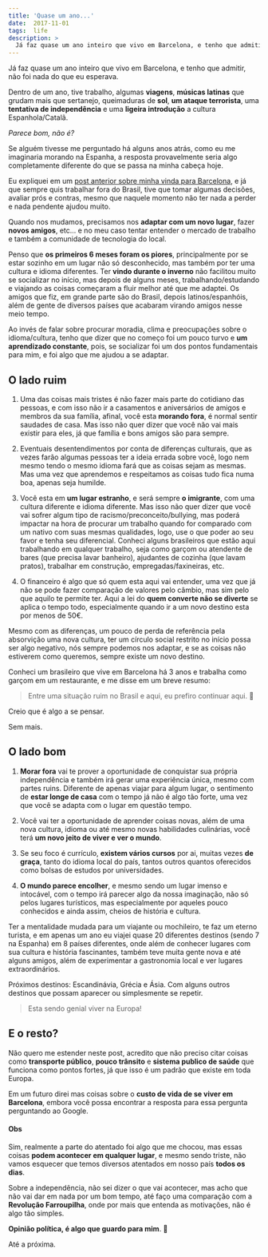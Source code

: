 ```yaml
---
title: 'Quase um ano...'
date:  2017-11-01
tags:  life
description: >
  Já faz quase um ano inteiro que vivo em Barcelona, e tenho que admitir, não foi nada do que eu esperava.
---
```


Já faz quase um ano inteiro que vivo em Barcelona, e tenho que admitir, não foi nada do que eu esperava.

Dentro de um ano, tive trabalho, algumas **viagens**, **músicas latinas** que grudam mais que sertanejo, queimaduras de **sol**, **um ataque terrorista**, uma **tentativa de independência** e uma **ligeira introdução** a cultura Espanhola/Catalã.

*Parece bom, não é?*

Se alguém tivesse me perguntado há alguns anos atrás, como eu me imaginaria morando na Espanha, a resposta provavelmente seria algo completamente diferente do que se passa na minha cabeça hoje.

Eu expliquei em um [post anterior sobre minha vinda para Barcelona](/2017/hora-de-seguir-em-frente-ola-barcelona/), e já que sempre quis trabalhar fora do Brasil, tive que tomar algumas decisões, avaliar prós e contras, mesmo que naquele momento não ter nada a perder e nada pendente ajudou muito.

Quando nos mudamos, precisamos nos **adaptar com um novo lugar**, fazer **novos amigos**, etc... e no meu caso tentar entender o mercado de trabalho e também a comunidade de tecnologia do local.

Penso que **os primeiros 6 meses foram os piores**, principalmente por se estar sozinho em um lugar não só desconhecido, mas também por ter uma cultura e idioma diferentes. Ter **vindo durante o inverno** não facilitou muito se socializar no início, mas depois de alguns meses, trabalhando/estudando e viajando as coisas começaram a fluir melhor até que me adaptei. Os amigos que fiz, em grande parte são do Brasil, depois latinos/espanhóis, além de gente de diversos países que acabaram virando amigos nesse meio tempo.

Ao invés de falar sobre procurar moradia, clima e preocupações sobre o idioma/cultura, tenho que dizer que no começo foi um pouco turvo e **um aprendizado constante**, pois, se socializar foi um dos pontos fundamentais para mim, e foi algo que me ajudou a se adaptar.

## O lado ruim

1. Uma das coisas mais tristes é não fazer mais parte do cotidiano das pessoas, e com isso não ir a casamentos e aniversários de amigos e membros da sua família, afinal, você esta **morando fora**, é normal sentir saudades de casa. Mas isso não quer dizer que você não vai mais existir para eles, já que família e bons amigos são para sempre.

2. Eventuais desentendimentos por conta de diferenças culturais, que as vezes farão algumas pessoas ter a ideia errada sobre você, logo nem mesmo tendo o mesmo idioma fará que as coisas sejam as mesmas. Mas uma vez que aprendemos e respeitamos as coisas tudo fica numa boa, apenas seja humilde.

3. Você esta em **um lugar estranho**, e será sempre **o imigrante**, com uma cultura diferente e idioma diferente. Mas isso não quer dizer que você vai sofrer algum tipo de racismo/preconceito/bullying, mas poderá impactar na hora de procurar um trabalho quando for comparado com um nativo com suas mesmas qualidades, logo, use o que poder ao seu favor e tenha seu diferencial. Conheci alguns brasileiros que estão aqui  trabalhando em qualquer trabalho, seja como garçom ou atendente de bares (que precisa lavar banheiro), ajudantes de cozinha (que lavam pratos), trabalhar em construção, empregadas/faxineiras, etc.

4. O financeiro é algo que só quem esta aqui vai entender, uma vez que já não se pode fazer comparação de valores pelo câmbio, mas sim pelo que aquilo te permite ter. Aqui a lei do **quem converte não se diverte** se aplica o tempo todo, especialmente quando ir a um novo destino esta por menos de 50€.

Mesmo com as diferenças, um pouco de perda de referência pela absorvição uma nova cultura, ter um círculo social restrito no início possa ser algo negativo, nós sempre podemos nos adaptar, e se as coisas não estiverem como queremos, sempre existe um novo destino.

Conheci um brasileiro que vive em Barcelona há 3 anos e trabalha como garçom em um restaurante, e me disse em um breve resumo:

> Entre uma situação ruim no Brasil e aqui, eu prefiro continuar aqui. :punch:

Creio que é algo a se pensar.

Sem mais.

## O lado bom

1. **Morar fora** vai te prover a oportunidade de conquistar sua própria independência e também irá gerar uma experiência única, mesmo com partes ruins. Diferente de apenas viajar para algum lugar, o sentimento de **estar longe de casa** com o tempo já não é algo tão forte, uma vez que você se adapta com o lugar em questão tempo.

2. Você vai ter a oportunidade de aprender coisas novas, além de uma nova cultura, idioma ou até mesmo novas habilidades culinárias, você terá **um novo jeito de viver e ver o mundo**.

3. Se seu foco é currículo, **existem vários cursos** por ai, muitas vezes **de graça**, tanto do idioma local do país, tantos outros quantos oferecidos como bolsas de estudos por universidades.

4. **O mundo parece encolher**, e mesmo sendo um lugar imenso e intocável, com o tempo irá parecer algo da nossa imaginação, não só pelos lugares turísticos, mas especialmente por aqueles pouco conhecidos e ainda assim, cheios de história e cultura.

Ter a mentalidade mudada para um viajante ou mochileiro, te faz um eterno turista, e em apenas um ano eu viajei quase 20 diferentes destinos (sendo 7 na Espanha) em 8 países diferentes, onde além de conhecer lugares com sua cultura e história fascinantes, também teve muita gente nova e até alguns amigos, além de experimentar a gastronomia local e ver lugares extraordinários.

Próximos destinos: Escandinávia, Grécia e Ásia. Com alguns outros destinos que possam aparecer ou simplesmente se repetir.

> Esta sendo genial viver na Europa!

## E o resto?

Não quero me estender neste post, acredito que não preciso citar coisas como **transporte público**, **pouco trânsito** e **sistema publico de saúde** que funciona como pontos fortes, já que isso é um padrão que existe em toda Europa.

Em um futuro direi mas coisas sobre o **custo de vida de se viver em Barcelona**, embora você possa encontrar a resposta para essa pergunta perguntando ao Google.

#### Obs

Sim, realmente a parte do atentado foi algo que me chocou, mas essas coisas **podem acontecer em qualquer lugar**, e mesmo sendo triste, não vamos esquecer que temos diversos atentados em nosso país **todos os dias**.

Sobre a independência, não sei dizer o que vai acontecer, mas acho que não vai dar em nada por um bom tempo, até faço uma comparação com a **Revolução Farroupilha**, onde por mais que entenda as motivações, não é algo tão simples.

**Opinião política, é algo que guardo para mim**. :ghost:

Até a próxima.